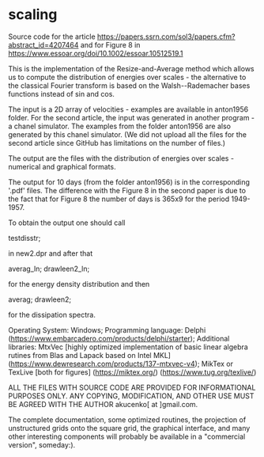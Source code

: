 # scaling
Source code for the article
   https://papers.ssrn.com/sol3/papers.cfm?abstract_id=4207464
   and for Figure 8 in
   https://www.essoar.org/doi/10.1002/essoar.10512519.1 

This is the implementation of the Resize-and-Average method which allows
us to compute the distribution of energies over scales - the alternative to the
classical Fourier transform is based on the Walsh--Rademacher bases functions
instead of sin and cos.

The input is a 2D array of velocities - examples are available in anton1956 folder.
For the second article, the input was generated in another program - a chanel simulator.
The examples from the folder anton1956 are also generated by this chanel simulator.
(We did not upload all the files for the second article since GitHub has limitations on the number of files.) 

The output are the files with the distribution of energies over scales - numerical
and graphical formats.  

The output for 10 days (from the folder anton1956) is in the corresponding '.pdf' files. The difference with the Figure 8 in the second paper is due to the fact that for Figure 8 the number of days is 365x9 for the period 1949-1957.

To obtain the output one should call

testdisstr;

in new2.dpr and after that

averag_ln;
drawleen2_ln; 

for the energy density distribution and then

averag;
drawleen2;

for the dissipation spectra.

Operating System: Windows;
Programming language: Delphi   (https://www.embarcadero.com/products/delphi/starter);
Additional libraries: MtxVec  [highly optimized implementation of basic linear
                              algebra rutines from Blas and Lapack based on Intel MKL]
                              (https://www.dewresearch.com/products/137-mtxvec-v4);
                      MikTex or TexLive  [both for figures] (https://miktex.org/) (https://www.tug.org/texlive/)


ALL THE FILES WITH SOURCE CODE ARE PROVIDED FOR INFORMATIONAL PURPOSES ONLY.
ANY COPYING, MODIFICATION, AND OTHER USE MUST BE AGREED WITH THE AUTHOR akucenko[ at ]gmail.com.

The complete documentation, some optimized routines, the projection of unstructured grids
onto the square grid, the graphical interface, and many other interesting components will probably be available in a "commercial version", someday:). 



